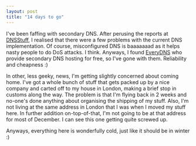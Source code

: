```yaml
---
layout: post
title: "14 days to go"
---
```

I've been faffing with secondary DNS. After perusing the reports at
[DNSStuff][1], I realised that there were a few problems with the current DNS
implementation. Of course, misconfigured DNS is baaaaaaad as it helps nasty
people to do DoS attacks. I think. Anyways, I found [EveryDNS][2] who provide
secondary DNS hosting for free, so I've gone with them. Reliability and
cheapness :)

In other, less geeky, news, I'm getting slightly concerned about coming home.
I've got a whole bunch of stuff that gets packed up by a nice company and
carted off to my house in London, making a brief stop in customs along the
way. The problem is that I'm flying back in 2 weeks and no-one's done anything
about organising the shipping of my stuff. Also, I'm not living at the same
address in London that I was when I moved my stuff here. In further addition
on-top-of-that, I'm not going to be at that address for most of December. I
can see this one getting quite screwed up.

Anyways, everything here is wonderfully cold, just like it should be in winter
:)

   [1]: http://www.dnsstuff.com

   [2]: http://www.everydns.net

